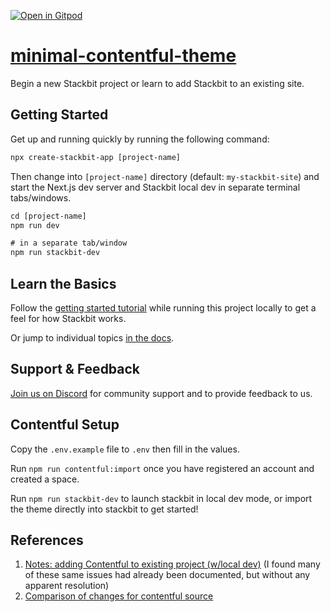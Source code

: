 [![Open in Gitpod](https://gitpod.io/button/open-in-gitpod.svg)](https://gitpod.io/#https://github.com/drkstr101/minimal-contentful-theme)

# [minimal-contentful-theme](https://github.com/drkstr101/minimal-contentful-theme)

Begin a new Stackbit project or learn to add Stackbit to an existing site.

## Getting Started

Get up and running quickly by running the following command:

```txt
npx create-stackbit-app [project-name]
```

Then change into `[project-name]` directory (default: `my-stackbit-site`) and start the Next.js dev server and Stackbit local dev in separate terminal tabs/windows.

```txt
cd [project-name]
npm run dev

# in a separate tab/window
npm run stackbit-dev
```

## Learn the Basics

Follow the [getting started tutorial](https://docs.stackbit.com/getting-started/) while running this project locally to get a feel for how Stackbit works.

Or jump to individual topics [in the docs](https://docs.stackbit.com/).

## Support & Feedback

[Join us on Discord](https://discord.gg/HUNhjVkznH) for community support and to provide feedback to us.

## Contentful Setup

Copy the `.env.example` file to `.env` then fill in the values.

Run `npm run contentful:import` once you have registered an account and created a space.

Run `npm run stackbit-dev` to launch stackbit in local dev mode, or import the theme directly into stackbit to get started!

## References

1. [Notes: adding Contentful to existing project (w/local dev)](https://www.notion.so/stackbit/Notes-adding-Contentful-to-existing-project-w-local-dev-WIP-173eab6a77d2403fa396c30f2cb2b8b0#f49ed497d33f491aa4913c8c908f597c) (I found many of these same issues had already been documented, but without any apparent resolution)
2. [Comparison of changes for contentful source](https://github.com/drkstr101/minimal-contentful-theme/pull/1/files)
